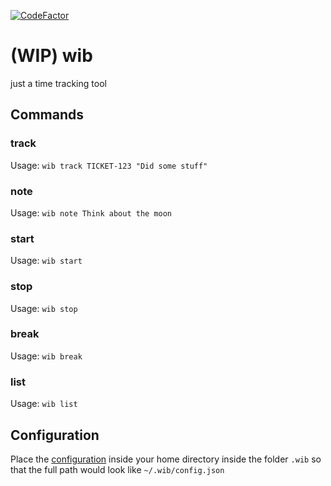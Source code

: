 [![CodeFactor](https://www.codefactor.io/repository/github/jinnoflife/wib/badge)](https://www.codefactor.io/repository/github/jinnoflife/wib)
# (WIP) wib
just a time tracking tool


## Commands
### track
Usage: `wib track TICKET-123 "Did some stuff"`
### note
Usage: `wib note Think about the moon`
### start
Usage: `wib start`
### stop
Usage: `wib stop`
### break
Usage: `wib break`
### list 
Usage: `wib list`

## Configuration
Place the [configuration](./.data/config.json.dist) inside your home directory inside the folder `.wib` so that the full path would look like `~/.wib/config.json`
